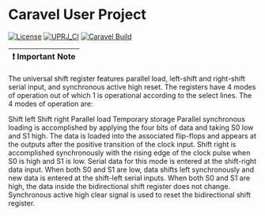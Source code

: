 # Caravel User Project

[![License](https://img.shields.io/badge/License-Apache%202.0-blue.svg)](https://opensource.org/licenses/Apache-2.0) [![UPRJ_CI](https://github.com/efabless/caravel_project_example/actions/workflows/user_project_ci.yml/badge.svg)](https://github.com/efabless/caravel_project_example/actions/workflows/user_project_ci.yml) [![Caravel Build](https://github.com/efabless/caravel_project_example/actions/workflows/caravel_build.yml/badge.svg)](https://github.com/efabless/caravel_project_example/actions/workflows/caravel_build.yml)

| :exclamation: Important Note            |
|-----------------------------------------|

The universal shift register features parallel load, left-shift and right-shift serial input, and synchronous active high reset. The registers have 4 modes of operation out of which 1 is operational according to the select lines. The 4 modes of operation are:

Shift left
Shift right
Parallel load
Temporary storage
Parallel synchronous loading is accomplished by applying the four bits of data and taking S0 low and S1 high. The data is loaded into the associated flip-flops and appears at the outputs after the positive transition of the clock input. Shift right is accomplished synchronously with the rising edge of the clock pulse when S0 is high and S1 is low. Serial data for this mode is entered at the shift-right data input. When both S0 and S1 are low, data shifts left synchronously and new data is entered at the shift-left serial inputs. When both S0 and S1 are high, the data inside the bidirectional shift register does not change. Synchronous active high clear signal is used to reset the bidirectional shift register.
